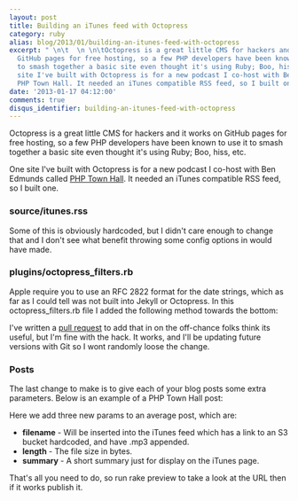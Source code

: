 ```yaml
---
layout: post
title: Building an iTunes feed with Octopress
category: ruby
alias: blog/2013/01/building-an-itunes-feed-with-octopress
excerpt: " \n\t  \n \n\tOctopress is a great little CMS for hackers and it works on
  GitHub pages for free hosting, so a few PHP developers have been known to use it
  to smash together a basic site even thought it's using Ruby; Boo, hiss, etc. One
  site I've built with Octopress is for a new podcast I co-host with Ben Edmunds called
  PHP Town Hall. It needed an iTunes compatible RSS feed, so I built one. "
date: '2013-01-17 04:12:00'
comments: true
disqus_identifier: building-an-itunes-feed-with-octopress
---
```


Octopress is a great little CMS for hackers and it works on GitHub pages for free hosting, so a few PHP developers have been known to use it to smash together a basic site even thought it's using Ruby; Boo, hiss, etc.

One site I've built with Octopress is for a new podcast I co-host with Ben Edmunds called [PHP Town Hall](http://phptownhall.com/). It needed an iTunes compatible RSS feed, so I built one.

### source/itunes.rss

<script src="https://gist.github.com/4553431.js?file=itunes.rss"></script>    

Some of this is obviously hardcoded, but I didn't care enough to change that and I don't see what benefit throwing some config options in would have made.

### plugins/octopress_filters.rb

Apple require you to use an RFC 2822 format for the date strings, which as far as I could tell was not built into Jekyll or Octopress. In this octopress_filters.rb file I added the following method towards the bottom:

<script src="https://gist.github.com/4553431.js?file=octopress_filters.rb"></script> 
  
I've written a [pull request](https://github.com/imathis/octopress/pull/948) to add that in on the off-chance folks think its useful, but I'm fine with the hack. It works, and I'll be updating future versions with Git so I wont randomly loose the change.

### Posts

The last change to make is to give each of your blog posts some extra parameters. Below is an example of a PHP Town Hall post:

<script src="https://gist.github.com/4553431.js?file=All Posts"></script> 

Here we add three new params to an average post, which are:

* **filename** - Will be inserted into the iTunes feed which has a link to an S3 bucket hardcoded, and have .mp3 appended. 
* **length** - The file size in bytes.
* **summary** - A short summary just for display on the iTunes page.

That's all you need to do, so run rake preview to take a look at the URL then if it works publish it.